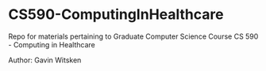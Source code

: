# CS590-ComputingInHealthcare
Repo for materials pertaining to Graduate Computer Science Course CS 590 - Computing in Healthcare

Author: Gavin Witsken

